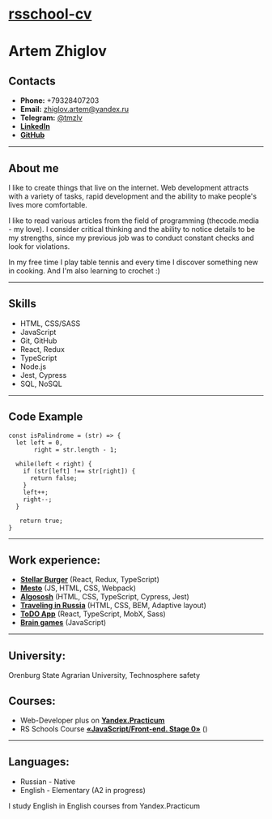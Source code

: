 # __[rsschool-cv](https://zhig1ov.github.io/rsschool-cv/)__

# __Artem Zhiglov__

## __Contacts__

* __Phone:__ +79328407203
* __Email:__ zhiglov.artem@yandex.ru
* __Telegram:__ [@tmzlv](https://t.me/tmzlv)
* __[LinkedIn](https://www.linkedin.com/in/zhig1ov)__
* __[GitHub](https://github.com/zhig1ov)__

------------------------- 

## About me

I like to create things that live on the internet. Web development attracts with a variety of tasks, rapid development and the ability to make people's lives more comfortable. 

I like to read various articles from the field of programming (thecode.media - my love). I consider critical thinking and the ability to notice details to be my strengths, since my previous job was to conduct constant checks and look for violations. 

In my free time I play table tennis and every time I discover something new in cooking. And I'm also learning to crochet :)

------------------------- 

## Skills

* HTML, CSS/SASS
* JavaScript
* Git, GitHub
* React, Redux
* TypeScript
* Node.js
* Jest, Cypress
* SQL, NoSQL

------------------------- 

## Code Example

    const isPalindrome = (str) => {
      let left = 0,
           right = str.length - 1;

      while(left < right) {
        if (str[left] !== str[right]) {
          return false;
        }
        left++;
        right--;
      }

       return true;
    }

------------------------- 

## Work experience:

* __[Stellar Burger](https://github.com/zhig1ov/react-burger)__ (React, Redux, TypeScript)
* __[Mesto](https://github.com/zhig1ov/mesto-project)__ (JS, HTML, CSS, Webpack)
* __[Algososh](https://github.com/zhig1ov/algososh)__ (HTML, CSS, TypeScript, Cypress, Jest)
* __[Traveling in Russia](https://github.com/zhig1ov/russian-travel)__ (HTML, CSS, BEM, Adaptive layout)
* __[ToDO App](https://github.com/zhig1ov/todo-app)__ (React, TypeScript, MobX, Sass)
* __[Brain games](https://github.com/zhig1ov/Brain-games)__ (JavaScript)

------------------------- 

## University: 

Orenburg State Agrarian University, Technosphere safety

## Courses:

* Web-Developer plus on __[Yandex.Practicum](https://practicum.yandex.ru/web-plus/)__
* RS Schools Course __[«JavaScript/Front-end. Stage 0»](https://rs.school/js-stage0/)__ ()

------------------------- 

## Languages:

* Russian - Native
* English - Elementary (A2 in progress)

I study English in English courses from Yandex.Practicum
